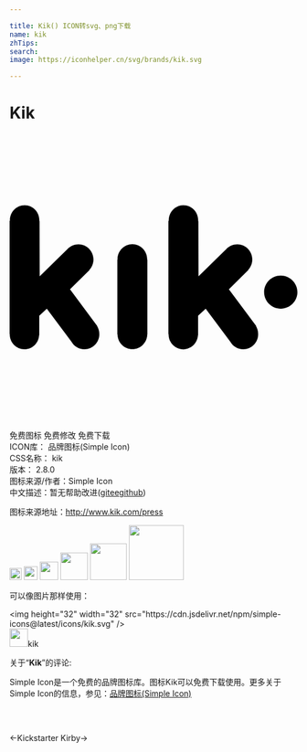 ```yaml
---

title: Kik() ICON转svg、png下载
name: kik
zhTips: 
search: 
image: https://iconhelper.cn/svg/brands/kik.svg

---
```


# Kik  <small style="font-size: 60%;font-weight: 100"></small>

<div id="svg" class="svg-wrap">
<svg role="img" viewBox="0 0 24 24" xmlns="http://www.w3.org/2000/svg"><title>Kik icon</title><path d="M11.482 16.752c-.01.688-.56 1.242-1.238 1.242-.689 0-1.23-.541-1.244-1.23h-.016v-6.243H9v-.029c0-.693.556-1.256 1.237-1.256s1.236.563 1.236 1.258v.045h.016v6.225h-.016l.009-.012zm11.137-4.889c.75 0 1.381.618 1.381 1.377 0 .76-.631 1.375-1.381 1.375-.766 0-1.395-.615-1.395-1.379 0-.766.615-1.381 1.379-1.381l.016.008zm-2.084 4.186c.121.195.193.432.193.686 0 .703-.553 1.26-1.244 1.26-.463 0-.869-.256-1.08-.631l-2.053-2.746-.631.586v1.635h-.014c-.039.652-.57 1.168-1.225 1.168-.674 0-1.221-.553-1.221-1.238v-.025h-.016v-9.45h.027v-.047c0-.69.551-1.253 1.23-1.253.674 0 1.225.562 1.225 1.253v.07h.016l.01 4.597 2.311-2.261c.229-.255.559-.405.928-.405.689 0 1.248.57 1.248 1.26 0 .346-.133.646-.344.871l.012.015-1.621 1.605 2.281 3.061-.016.016-.016-.027zm-13.246 0c.12.195.195.432.195.686 0 .703-.555 1.26-1.244 1.26-.466 0-.871-.256-1.081-.631l-2.054-2.746-.63.586v1.631H2.46c-.036.654-.57 1.17-1.221 1.17-.676 0-1.225-.555-1.225-1.238v-.027H0V7.29h.031c-.004-.015-.004-.029-.004-.044 0-.69.551-1.252 1.23-1.252.675 0 1.225.559 1.225 1.25v.07h.016l.01 4.6 2.311-2.261c.23-.255.562-.405.931-.405.687 0 1.245.57 1.245 1.26 0 .33-.131.646-.346.871l.016.015-1.627 1.605 2.271 3.061-.016.016-.004-.027z"/></svg>
</div>
<detail full-name='kik'></detail>

<div class="detail-page">
<p>
<span><span class="badge-success badge">免费图标</span> <span class="badge-success badge">免费修改</span>  <span class="badge-success badge">免费下载</span> </span>
<br/>
<span>
ICON库：
<span class="badge-secondary badge">品牌图标(Simple Icon)</span> 
</span>
<br/>
<span>
CSS名称：
<span class="badge-secondary badge">kik</span> 
</span>

<br/>
<span>
版本：
<span class="badge-secondary badge">2.8.0</span> 
</span>
<br/>
<span>图标来源/作者：<span class="badge-light badge">Simple Icon</span></span> 
<br/>
<span class="zh-detail">中文描述：暂无<span class="help-link"><span>帮助改进</span>(<a href="https://gitee.com/liuwave/icon-helper/edit/master/json/brands/kik.json" target="_blank" rel="noopener noreferrer">gitee</a><a href="https://github.com/liuwave/icon-helper/edit/master/json/brands/kik.json" target="_blank" rel="noopener noreferrer">github</a></span>)</span><br/>
</p>
</div><div class="description description alert alert-light"><p>图标来源地址：<a href="http://www.kik.com/press" target="_blank" rel="noopener noreferrer">http://www.kik.com/press</a></p></div>
<div class="alert alert-dark">
<img height="21" width="21" src="https://cdn.jsdelivr.net/npm/simple-icons@latest/icons/kik.svg" />
<img height="24" width="24" src="https://cdn.jsdelivr.net/npm/simple-icons@latest/icons/kik.svg" />
<img height="32" width="32" src="https://cdn.jsdelivr.net/npm/simple-icons@latest/icons/kik.svg" />
<img height="48" width="48" src="https://cdn.jsdelivr.net/npm/simple-icons@latest/icons/kik.svg" />
<img height="64" width="64" src="https://cdn.jsdelivr.net/npm/simple-icons@latest/icons/kik.svg" />
<img height="96" width="96" src="https://cdn.jsdelivr.net/npm/simple-icons@latest/icons/kik.svg" />

</div>
<div>
  <p>可以像图片那样使用：    
  </p>
  <div class="alert alert-primary" style="font-size: 14px">
    &lt;img height="32" width="32" src="https://cdn.jsdelivr.net/npm/simple-icons@latest/icons/kik.svg" /&gt;
    <copy-btn content='<img height="32" width="32" src="https://cdn.jsdelivr.net/npm/simple-icons@latest/icons/kik.svg" />'></copy-btn>
  </div>
  <div class="alert alert-secondary">
    <img height="32" width="32" src="https://cdn.jsdelivr.net/npm/simple-icons@latest/icons/kik.svg" />kik
    <copy-btn content="kik" btn-title="复制图标名称"></copy-btn>
  </div>
</div>
<div class="icon-detail__container">
<p>关于“<b>Kik</b>”的评论:</p>
</div>
<Vssue title="关于“Kik”的评论" />
<div><p>Simple Icon是一个免费的品牌图标库。图标Kik可以免费下载使用。更多关于  Simple Icon的信息，参见：<a target="_blank" href="https://iconhelper.cn/brands.html">品牌图标(Simple Icon)</a>
</p></div>


<div style="padding:2rem 0 " class="page-nav"><p class="inner"><span class="prev">←<router-link to="/icon/kickstarter.html">Kickstarter</router-link></span> <span class="next"><router-link to="/icon/kirby.html">Kirby</router-link>→</span></p></div>
